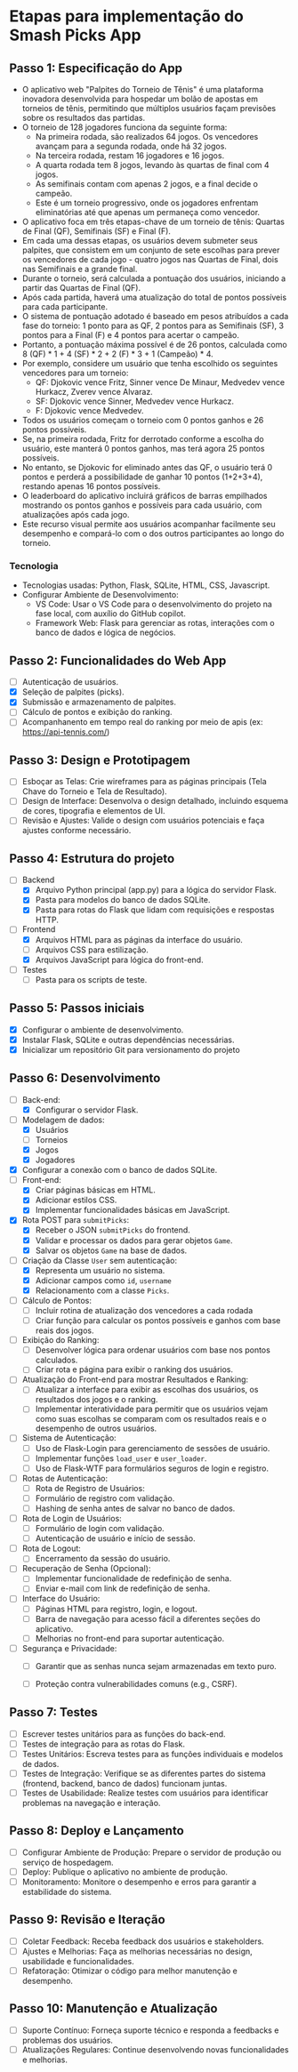 
# Etapas para implementação do Smash Picks App

## Passo 1: Especificação do App

- O aplicativo web "Palpites do Torneio de Tênis" é uma plataforma inovadora desenvolvida para hospedar um bolão de apostas em torneios de tênis, permitindo que múltiplos usuários façam previsões sobre os resultados das partidas. 
- O torneio de 128 jogadores funciona da seguinte forma:
    - Na primeira rodada, são realizados 64 jogos. Os vencedores avançam para a segunda rodada, onde há 32 jogos. 
    - Na terceira rodada, restam 16 jogadores e 16 jogos. 
    - A quarta rodada tem 8 jogos, levando às quartas de final com 4 jogos. 
    - As semifinais contam com apenas 2 jogos, e a final decide o campeão. 
    - Este é um torneio progressivo, onde os jogadores enfrentam eliminatórias até que apenas um permaneça como vencedor.
- O aplicativo foca em três etapas-chave de um torneio de tênis: Quartas de Final (QF), Semifinais (SF) e Final (F). 
- Em cada uma dessas etapas, os usuários devem submeter seus palpites, que consistem em um conjunto de sete escolhas para prever os vencedores de cada jogo - quatro jogos nas Quartas de Final, dois nas Semifinais e a grande final.
- Durante o torneio, será calculada a pontuação dos usuários, iniciando a partir das Quartas de Final (QF). 
- Após cada partida, haverá uma atualização do total de pontos possíveis para cada participante. 
- O sistema de pontuação adotado é baseado em pesos atribuídos a cada fase do torneio: 1 ponto para as QF, 2 pontos para as Semifinais (SF), 3 pontos para a Final (F) e 4 pontos para acertar o campeão. 
- Portanto, a pontuação máxima possível é de 26 pontos, calculada como 8 (QF) * 1 + 4 (SF) * 2 + 2 (F) * 3 + 1 (Campeão) * 4.
- Por exemplo, considere um usuário que tenha escolhido os seguintes vencedores para um torneio:
    - QF: Djokovic vence Fritz, Sinner vence De Minaur, Medvedev vence Hurkacz, Zverev vence Alvaraz.
    - SF: Djokovic vence Sinner, Medvedev vence Hurkacz.
    - F: Djokovic vence Medvedev.
- Todos os usuários começam o torneio com 0 pontos ganhos e 26 pontos possíveis.
- Se, na primeira rodada, Fritz for derrotado conforme a escolha do usuário, este manterá 0 pontos ganhos, mas terá agora 25 pontos possíveis.
- No entanto, se Djokovic for eliminado antes das QF, o usuário terá 0 pontos e perderá a possibilidade de ganhar 10 pontos (1+2+3+4), restando apenas 16 pontos possíveis.
- O leaderboard do aplicativo incluirá gráficos de barras empilhados mostrando os pontos ganhos e possíveis para cada usuário, com atualizações após cada jogo.
- Este recurso visual permite aos usuários acompanhar facilmente seu desempenho e compará-lo com o dos outros participantes ao longo do torneio.

### Tecnologia

- Tecnologias usadas: Python, Flask, SQLite, HTML, CSS, Javascript.
- Configurar Ambiente de Desenvolvimento:
    - VS Code: Usar o VS Code para o desenvolvimento do projeto na fase local, com auxílio do GitHub copilot.
    - Framework Web: Flask para gerenciar as rotas, interações com o banco de dados e lógica de negócios.

## Passo 2: Funcionalidades do Web App

- [ ] Autenticação de usuários.
- [X] Seleção de palpites (picks).
- [X] Submissão e armazenamento de palpites.
- [ ] Cálculo de pontos e exibição do ranking.
- [ ] Acompanhanento em tempo real do ranking por meio de apis (ex: https://api-tennis.com/)

## Passo 3: Design e Prototipagem

- [ ] Esboçar as Telas: Crie wireframes para as páginas principais (Tela Chave do Torneio e Tela de Resultado).
- [ ] Design de Interface: Desenvolva o design detalhado, incluindo esquema de cores, tipografia e elementos de UI.
- [ ] Revisão e Ajustes: Valide o design com usuários potenciais e faça ajustes conforme necessário.

## Passo 4: Estrutura do projeto

- [ ] Backend
    - [X] Arquivo Python principal (app.py) para a lógica do servidor Flask.
    - [X] Pasta para modelos do banco de dados SQLite.
    - [X] Pasta para rotas do Flask que lidam com requisições e respostas HTTP.
- [ ] Frontend
    - [X] Arquivos HTML para as páginas da interface do usuário.
    - [ ] Arquivos CSS para estilização.
    - [X] Arquivos JavaScript para lógica do front-end.
- [ ] Testes
    - [ ] Pasta para os scripts de teste.

## Passo 5: Passos iniciais

- [X] Configurar o ambiente de desenvolvimento.
- [X] Instalar Flask, SQLite e outras dependências necessárias.
- [X] Inicializar um repositório Git para versionamento do projeto

## Passo 6: Desenvolvimento

- [ ] Back-end:
    - [X] Configurar o servidor Flask.
- [ ] Modelagem de dados:
    - [X] Usuários
    - [ ] Torneios
    - [X] Jogos
    - [X] Jogadores
- [X] Configurar a conexão com o banco de dados SQLite.
- [ ] Front-end:
    - [X] Criar páginas básicas em HTML.
    - [X] Adicionar estilos CSS.
    - [X] Implementar funcionalidades básicas em JavaScript.
- [X] Rota POST para `submitPicks`:
    - [X] Receber o JSON `submitPicks` do frontend.
    - [X] Validar e processar os dados para gerar objetos `Game`.
    - [X] Salvar os objetos `Game` na base de dados.
- [ ] Criação da Classe `User` sem autenticação:
    - [X] Representa um usuário no sistema.
    - [X] Adicionar campos como `id`, `username`
    - [X] Relacionamento com a classe `Picks`.
- [ ] Cálculo de Pontos:
    - [ ] Incluir rotina de atualização dos vencedores a cada rodada
    - [ ] Criar função para calcular os pontos possíveis e ganhos com base reais dos jogos.
- [ ] Exibição do Ranking:
    - [ ] Desenvolver lógica para ordenar usuários com base nos pontos calculados.
    - [ ] Criar rota e página para exibir o ranking dos usuários.
- [ ] Atualização do Front-end para mostrar Resultados e Ranking:
    - [ ] Atualizar a interface para exibir as escolhas dos usuários, os resultados dos jogos e o ranking.
    - [ ] Implementar interatividade para permitir que os usuários vejam como suas escolhas se comparam com os resultados reais e o desempenho de outros usuários.
- [ ] Sistema de Autenticação:
    - [ ] Uso de Flask-Login para gerenciamento de sessões de usuário.
    - [ ] Implementar funções `load_user` e `user_loader`.
    - [ ] Uso de Flask-WTF para formulários seguros de login e registro.
- [ ] Rotas de Autenticação:
    - [ ] Rota de Registro de Usuários:
  - [ ] Formulário de registro com validação.
  - [ ] Hashing de senha antes de salvar no banco de dados.
- [ ] Rota de Login de Usuários:
  - [ ] Formulário de login com validação.
  - [ ] Autenticação de usuário e início de sessão.
- [ ] Rota de Logout:
  - [ ] Encerramento da sessão do usuário.
- [ ] Recuperação de Senha (Opcional):
    - [ ] Implementar funcionalidade de redefinição de senha.
    - [ ] Enviar e-mail com link de redefinição de senha.
- [ ] Interface do Usuário:
    - [ ] Páginas HTML para registro, login, e logout.
    - [ ] Barra de navegação para acesso fácil a diferentes seções do aplicativo.
    - [ ] Melhorias no front-end para suportar autenticação.
- [ ] Segurança e Privacidade:
    - [ ] Garantir que as senhas nunca sejam armazenadas em texto puro.
    - [ ] Proteção contra vulnerabilidades comuns (e.g., CSRF).


## Passo 7: Testes

- [ ] Escrever testes unitários para as funções do back-end.
- [ ] Testes de integração para as rotas do Flask.
- [ ] Testes Unitários: Escreva testes para as funções individuais e modelos de dados.
- [ ] Testes de Integração: Verifique se as diferentes partes do sistema (frontend, backend, banco de dados) funcionam juntas.
- [ ] Testes de Usabilidade: Realize testes com usuários para identificar problemas na navegação e interação.

## Passo 8: Deploy e Lançamento

- [ ] Configurar Ambiente de Produção: Prepare o servidor de produção ou serviço de hospedagem.
- [ ] Deploy: Publique o aplicativo no ambiente de produção.
- [ ] Monitoramento: Monitore o desempenho e erros para garantir a estabilidade do sistema.

## Passo 9: Revisão e Iteração

- [ ] Coletar Feedback: Receba feedback dos usuários e stakeholders.
- [ ] Ajustes e Melhorias: Faça as melhorias necessárias no design, usabilidade e funcionalidades.
- [ ] Refatoração: Otimizar o código para melhor manutenção e desempenho.

## Passo 10: Manutenção e Atualização

- [ ] Suporte Contínuo: Forneça suporte técnico e responda a feedbacks e problemas dos usuários.
- [ ] Atualizações Regulares: Continue desenvolvendo novas funcionalidades e melhorias.
